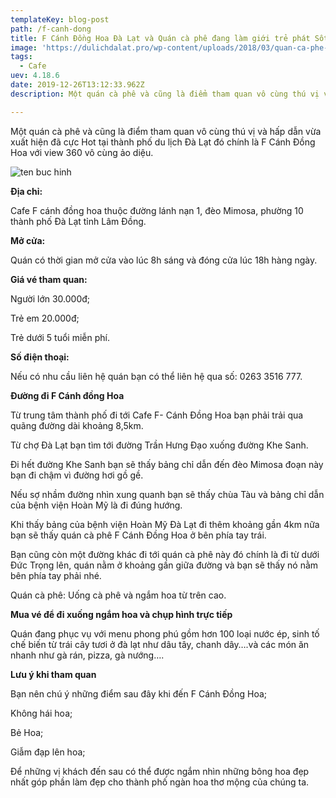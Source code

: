 ```yaml
---
templateKey: blog-post
path: /f-canh-dong
title: F Cánh Đồng Hoa Đà Lạt và Quán cà phê đang làm giới trẻ phát Sốt
image: 'https://dulichdalat.pro/wp-content/uploads/2018/03/quan-ca-phe-f-canh-dong-hoa.jpg' 
tags:
  - Cafe
uev: 4.18.6
date: 2019-12-26T13:12:33.962Z
description: Một quán cà phê và cũng là điểm tham quan vô cùng thú vị và hấp dẫn vừa xuất hiện đã cực Hot tại thành phố du lịch Đà Lạt đó chính là F Cánh Đồng Hoa với view 360 vô cùng ảo diệu.

---
```


Một quán cà phê và cũng là điểm tham quan vô cùng thú vị và hấp dẫn vừa xuất hiện đã cực Hot tại thành phố du lịch Đà Lạt đó chính là F Cánh Đồng Hoa với view 360 vô cùng ảo diệu.

![ten buc hinh](https://kenhhomestay.com/wp-content/uploads/2018/02/ca-phe-f-canh-dong-hoa-da-lat-8.jpg "ten buc hinh")


**Địa chỉ:**

Cafe F cánh đồng hoa thuộc đường lánh nạn 1, đèo Mimosa, phường 10 thành phố Đà Lạt tỉnh Lâm Đồng.

**Mở cửa:**

Quán có thời gian mở cửa vào lúc 8h sáng và đóng cửa lúc 18h hàng ngày.

**Giá vé tham quan:**

Người lớn 30.000đ;

Trẻ em 20.000đ;

Trẻ dưới 5 tuổi miễn phí. 

**Số điện thoại:**

Nếu có nhu cầu liên hệ quán bạn có thể liên hệ qua số: 0263 3516 777.

**Đường đi F Cánh đồng Hoa**

Từ trung tâm thành phố đi tới Cafe F- Cánh Đồng Hoa bạn phải trải qua quãng đường dài khoảng 8,5km.


Từ chợ Đà Lạt bạn tìm tới đường Trần Hưng Đạo xuống đường Khe Sanh.


Đi hết đường Khe Sanh bạn sẽ thấy bảng chỉ dẫn đến đèo Mimosa đoạn này bạn đi chậm vì đường hơi gồ gề.


Nếu sợ nhầm đường nhìn xung quanh bạn sẽ thấy chùa Tàu và bảng chỉ dẫn của bệnh viện Hoàn Mỹ là đi đúng hướng.

Khi thấy bảng của bệnh viện Hoàn Mỹ Đà Lạt đi thêm khoảng gần 4km nữa bạn sẽ thấy quán cà phê F Cánh Đồng Hoa ở bên phía tay trái.


Bạn cũng còn một đường khác đi tới quán cà phê này đó chính là đi từ dưới Đức Trọng lên, quán nằm ở khoảng gần giữa đường và bạn sẽ thấy nó nằm bên phía tay phải nhé.


Quán cà phê: Uống cà phê và ngắm hoa từ trên cao.

**Mua vé để đi xuống ngắm hoa và chụp hình trực tiếp**

Quán đang phục vụ với menu phong phú gồm hơn 100 loại nước ép, sinh tố chế biến từ trái cây tươi ở đà lạt như dâu tây, chanh dây….và các món ăn nhanh như gà rán, pizza, gà nướng….

**Lưu ý khi tham quan**

Bạn nên chú ý những điểm sau đây khi đến F Cánh Đồng Hoa;

Không hái hoa;

Bẻ Hoa;

Giẫm đạp lên hoa;

Để những vị khách đến sau có thể được ngắm nhìn những bông hoa đẹp nhất góp phần làm đẹp cho thành phố ngàn hoa thơ mộng của chúng ta.